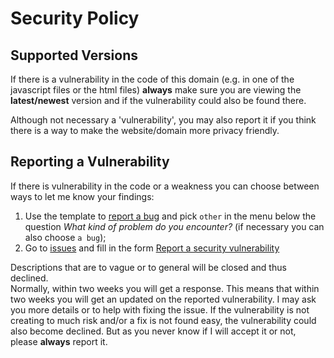 # Security Policy

## Supported Versions

If there is a vulnerability in the code of this domain (e.g. in one of the javascript files or the html files) 
**always** make sure you are viewing the **latest/newest** version and if the vulnerability could also be found there.  

Although not necessary a 'vulnerability', you may also report it if you think there is a way to make the website/domain more privacy friendly.  

## Reporting a Vulnerability

If there is vulnerability in the code or a weakness you can choose between ways to let me know your findings: 
 1. Use the template to [report a bug](https://github.com/JohnyP36/JohnyP36.github.io/issues/new?assignees=&labels=&template=other.yml) and pick `other` in the menu below the question *What kind of problem do you encounter?* (if necessary you can also choose `a bug`);
 2. Go to [issues](https://github.com/JohnyP36/JohnyP36.github.io/issues/new/choose) and fill in the form [Report a security vulnerability](https://github.com/JohnyP36/JohnyP36.github.io/security/advisories/new)

Descriptions that are to vague or to general will be closed and thus declined.  
Normally, within two weeks you will get a response. This means that within two weeks you will get an updated on the reported vulnerability. I may ask you more details or to help with fixing the issue. If the vulnerability is not creating to much risk and/or a fix is not found easy, the vulnerability could also become declined. But as you never know if I will accept it or not, please **always** report it.  

<!-- Tell them where to go, how often they can expect to get an update on a
reported vulnerability, what to expect if the vulnerability is accepted or
declined, etc. -->
